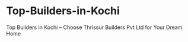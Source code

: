# Top-Builders-in-Kochi
Top Builders in Kochi – Choose Thrissur Builders Pvt Ltd for Your Dream Home
